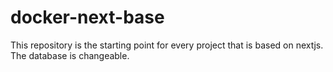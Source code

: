 # docker-next-base
This repository is the starting point for every project that is based on nextjs. The database is changeable.
